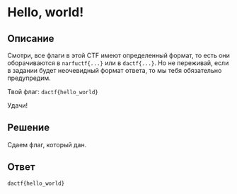 # Hello, world! 

## Описание
Смотри, все флаги в этой CTF имеют определенный формат, то есть они оборачиваются в `narfuctf{...}` или в `dactf{...}`. Но не переживай, если в задании будет неочевидный формат ответа, то мы тебя обязательно предупредим.

Твой флаг: `dactf{hello_world}`

Удачи!

## Решение

Сдаем флаг, который дан.

## Ответ

`dactf{hello_world}`